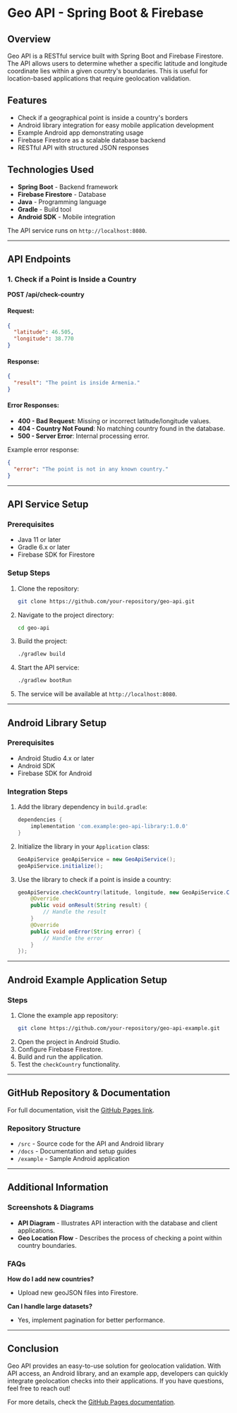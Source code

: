 # Geo API - Spring Boot & Firebase

## Overview
Geo API is a RESTful service built with Spring Boot and Firebase Firestore. The API allows users to determine whether a specific latitude and longitude coordinate lies within a given country's boundaries. This is useful for location-based applications that require geolocation validation.

## Features
- Check if a geographical point is inside a country's borders
- Android library integration for easy mobile application development
- Example Android app demonstrating usage
- Firebase Firestore as a scalable database backend
- RESTful API with structured JSON responses

## Technologies Used
- **Spring Boot** - Backend framework
- **Firebase Firestore** - Database
- **Java** - Programming language
- **Gradle** - Build tool
- **Android SDK** - Mobile integration

The API service runs on `http://localhost:8080`.

---

## API Endpoints

### 1. Check if a Point is Inside a Country
**POST /api/check-country**

#### Request:
```json
{
  "latitude": 46.505,
  "longitude": 38.770
}
```

#### Response:
```json
{
  "result": "The point is inside Armenia."
}
```

#### Error Responses:
- **400 - Bad Request**: Missing or incorrect latitude/longitude values.
- **404 - Country Not Found**: No matching country found in the database.
- **500 - Server Error**: Internal processing error.

Example error response:
```json
{
  "error": "The point is not in any known country."
}
```

---

## API Service Setup

### Prerequisites
- Java 11 or later
- Gradle 6.x or later
- Firebase SDK for Firestore

### Setup Steps
1. Clone the repository:
   ```bash
   git clone https://github.com/your-repository/geo-api.git
   ```
2. Navigate to the project directory:
   ```bash
   cd geo-api
   ```
3. Build the project:
   ```bash
   ./gradlew build
   ```
4. Start the API service:
   ```bash
   ./gradlew bootRun
   ```
5. The service will be available at `http://localhost:8080`.

---

## Android Library Setup

### Prerequisites
- Android Studio 4.x or later
- Android SDK
- Firebase SDK for Android

### Integration Steps
1. Add the library dependency in `build.gradle`:
   ```groovy
   dependencies {
       implementation 'com.example:geo-api-library:1.0.0'
   }
   ```
2. Initialize the library in your `Application` class:
   ```java
   GeoApiService geoApiService = new GeoApiService();
   geoApiService.initialize();
   ```
3. Use the library to check if a point is inside a country:
   ```java
   geoApiService.checkCountry(latitude, longitude, new GeoApiService.Callback() {
       @Override
       public void onResult(String result) {
           // Handle the result
       }
       @Override
       public void onError(String error) {
           // Handle the error
       }
   });
   ```

---

## Android Example Application Setup

### Steps
1. Clone the example app repository:
   ```bash
   git clone https://github.com/your-repository/geo-api-example.git
   ```
2. Open the project in Android Studio.
3. Configure Firebase Firestore.
4. Build and run the application.
5. Test the `checkCountry` functionality.

---

## GitHub Repository & Documentation
For full documentation, visit the [GitHub Pages link](https://your-github-page-link).

### Repository Structure
- `/src` - Source code for the API and Android library
- `/docs` - Documentation and setup guides
- `/example` - Sample Android application

---

## Additional Information

### Screenshots & Diagrams
- **API Diagram** - Illustrates API interaction with the database and client applications.
- **Geo Location Flow** - Describes the process of checking a point within country boundaries.

### FAQs
**How do I add new countries?**
- Upload new geoJSON files into Firestore.

**Can I handle large datasets?**
- Yes, implement pagination for better performance.

---

## Conclusion
Geo API provides an easy-to-use solution for geolocation validation. With API access, an Android library, and an example app, developers can quickly integrate geolocation checks into their applications. If you have questions, feel free to reach out!

For more details, check the [GitHub Pages documentation](https://your-github-page-link).

